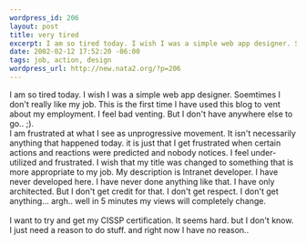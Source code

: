 ```yaml
--- 
wordpress_id: 206
layout: post
title: very tired
excerpt: I am so tired today. I wish I was a simple web app designer. Soemtimes I don't really like my job. This is the first time I have used this blog to vent about my employment. I feel bad venting. But I don't have anywhere else to go.. ;). I am frustrated at what I see as unprogressive movement. It isn't necessarily anything that happened today. it is just that I get frustrated when certain a...
date: 2002-02-12 17:52:20 -06:00
tags: job, action, design
wordpress_url: http://new.nata2.org/?p=206
---
```

I am so tired today. I wish I was a simple web app designer. Soemtimes I don't really like my job. This is the first time I have used this blog to vent about my employment. I feel bad venting. But I don't have anywhere else to go.. ;). <br/>I am frustrated at what I see as unprogressive movement. It isn't necessarily anything that happened today. it is just that I get frustrated when certain actions and reactions were predicted and nobody notices. I feel under-utilized and frustrated. I wish that my title was changed to something that is more appropriate to my job. My description is Intranet developer. I have never developed here. I have never done anything like that. I have only architected. But I don't get credit for that. I don't get respect. I don't get anything... argh.. well in 5 minutes my views will completely change. <br/><br/> I want to try and get my CISSP certification. It seems hard. but I don't know. I just need a reason to do stuff. and right now I have no reason.. 
